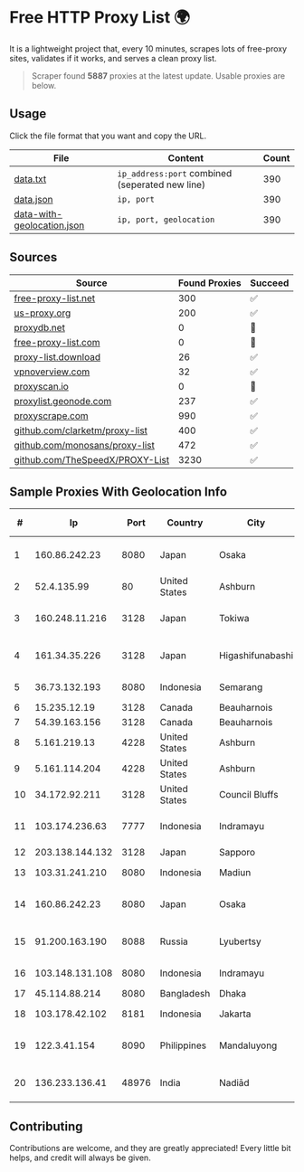
# Free HTTP Proxy List 🌍

It is a lightweight project that, every 10 minutes, scrapes lots of free-proxy sites, validates if it works, and serves a clean proxy list.


> Scraper found **5887** proxies at the latest update. Usable proxies are below.

## Usage

Click the file format that you want and copy the URL.


|File|Content|Count|
|----|-------|-----|
|[data.txt](https://raw.githubusercontent.com/themiralay/Proxy-List-World/master/data.txt)|`ip_address:port` combined (seperated new line)|390|
|[data.json](https://raw.githubusercontent.com/themiralay/Proxy-List-World/master/data.json)|`ip, port`|390|
|[data-with-geolocation.json](https://raw.githubusercontent.com/themiralay/Proxy-List-World/master/data-with-geolocation.json)|`ip, port, geolocation`|390|

## Sources

|Source|Found Proxies|Succeed|
|------|-------------|-------|
|[free-proxy-list.net](https://free-proxy-list.net)|300|✅|
|[us-proxy.org](https://www.us-proxy.org)|200|✅|
|[proxydb.net](http://proxydb.net)|0|🚫|
|[free-proxy-list.com](https://free-proxy-list.com/?page=&port=&type%5B%5D=http&type%5B%5D=https&up_time=0&search=Search)|0|🚫|
|[proxy-list.download](https://www.proxy-list.download/HTTP)|26|✅|
|[vpnoverview.com](https://vpnoverview.com/privacy/anonymous-browsing/free-proxy-servers)|32|✅|
|[proxyscan.io](https://www.proxyscan.io)|0|🚫|
|[proxylist.geonode.com](https://proxylist.geonode.com/api/proxy-list?limit=300&page=1&sort_by=lastChecked&sort_type=desc&protocols=http,https)|237|✅|
|[proxyscrape.com](https://api.proxyscrape.com/v2/?request=displayproxies&protocol=http&timeout=10000&country=all&ssl=all&anonymity=all)|990|✅|
|[github.com/clarketm/proxy-list](https://raw.githubusercontent.com/clarketm/proxy-list/master/proxy-list-raw.txt)|400|✅|
|[github.com/monosans/proxy-list](https://raw.githubusercontent.com/monosans/proxy-list/main/proxies/http.txt)|472|✅|
|[github.com/TheSpeedX/PROXY-List](https://raw.githubusercontent.com/TheSpeedX/PROXY-List/master/http.txt)|3230|✅|


## Sample Proxies With Geolocation Info

|#|Ip|Port|Country|City|Internet Service Provider|
|-|--|----|-------|----|-------------------------|
|1|160.86.242.23|8080|Japan|Osaka|Sony Network Communications Inc|
|2|52.4.135.99|80|United States|Ashburn|Amazon.com, Inc.|
|3|160.248.11.216|3128|Japan|Tokiwa|NTT PC Communications, Inc.|
|4|161.34.35.226|3128|Japan|Higashifunabashi|NTT PC Communications, Inc.|
|5|36.73.132.193|8080|Indonesia|Semarang|PT. TELKOM INDONESIA|
|6|15.235.12.19|3128|Canada|Beauharnois|OVH SAS|
|7|54.39.163.156|3128|Canada|Beauharnois|OVH SAS|
|8|5.161.219.13|4228|United States|Ashburn|Hetzner Online GmbH|
|9|5.161.114.204|4228|United States|Ashburn|Hetzner Online GmbH|
|10|34.172.92.211|3128|United States|Council Bluffs|Google LLC|
|11|103.174.236.63|7777|Indonesia|Indramayu|PT Global Erasiber Teknologi|
|12|203.138.144.132|3128|Japan|Sapporo|SIMPLEIA|
|13|103.31.241.210|8080|Indonesia|Madiun|PT Trisari Data Indonusa|
|14|160.86.242.23|8080|Japan|Osaka|Sony Network Communications Inc|
|15|91.200.163.190|8088|Russia|Lyubertsy|Dubrovskaya Nataliya Vladislavovna|
|16|103.148.131.108|8080|Indonesia|Indramayu|PT Anugerah Cimanuk Raya|
|17|45.114.88.214|8080|Bangladesh|Dhaka|THE NET HEADS|
|18|103.178.42.102|8181|Indonesia|Jakarta|PT Jaring Solusi Persada|
|19|122.3.41.154|8090|Philippines|Mandaluyong|Philippine Long Distance Telephone Co.|
|20|136.233.136.41|48976|India|Nadiād|Reliance Jio Infocomm Limited|



## Contributing

Contributions are welcome, and they are greatly appreciated! Every
little bit helps, and credit will always be given.

